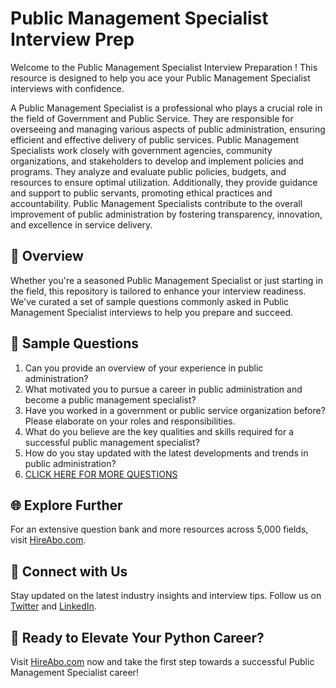 # Public Management Specialist Interview Prep

Welcome to the Public Management Specialist Interview Preparation ! This resource is designed to help you ace your Public Management Specialist interviews with confidence.

A Public Management Specialist is a professional who plays a crucial role in the field of Government and Public Service. They are responsible for overseeing and managing various aspects of public administration, ensuring efficient and effective delivery of public services. Public Management Specialists work closely with government agencies, community organizations, and stakeholders to develop and implement policies and programs. They analyze and evaluate public policies, budgets, and resources to ensure optimal utilization. Additionally, they provide guidance and support to public servants, promoting ethical practices and accountability. Public Management Specialists contribute to the overall improvement of public administration by fostering transparency, innovation, and excellence in service delivery.

## 🚀 Overview

Whether you're a seasoned Public Management Specialist or just starting in the field, this repository is tailored to enhance your interview readiness. We've curated a set of sample questions commonly asked in Public Management Specialist interviews to help you prepare and succeed.

## 📝 Sample Questions

1. Can you provide an overview of your experience in public administration?
2. What motivated you to pursue a career in public administration and become a public management specialist?
3. Have you worked in a government or public service organization before? Please elaborate on your roles and responsibilities.
4. What do you believe are the key qualities and skills required for a successful public management specialist?
5. How do you stay updated with the latest developments and trends in public administration?
6. [CLICK HERE FOR MORE QUESTIONS](https://hireabo.com/job/17_0_14/Public%20Management%20Specialist)

## 🌐 Explore Further

For an extensive question bank and more resources across 5,000 fields, visit [HireAbo.com](https://www.hireabo.com).

## 📱 Connect with Us

Stay updated on the latest industry insights and interview tips. Follow us on [Twitter](https://twitter.com/hireabo) and [LinkedIn](https://www.linkedin.com/in/hire-abo-3609972a8/).

## 🚀 Ready to Elevate Your Python Career?

Visit [HireAbo.com](https://www.hireabo.com) now and take the first step towards a successful Public Management Specialist career!